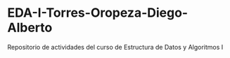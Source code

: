 # EDA-I-Torres-Oropeza-Diego-Alberto
Repositorio de actividades del curso de Estructura de Datos y Algoritmos I
